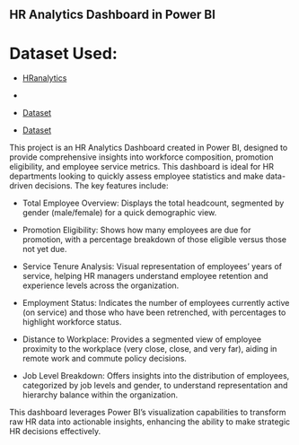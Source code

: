 ## HR Analytics Dashboard in Power BI

# Dataset Used:
- <a href="https://github.com/Shanvisatti/HR-Analytics-Dashboard-in-Power-BI/blob/main/Clustered%20HR%20Data/HR%20employee%20data.csv">HRanalytics</a>

- <a href="https://github.com/Shanvisatti/HR-Analytics-Dashboard-in-Power-BI/blob/main/Clustered%20HR%20Data/HR%20employee%20data.csv"></a>

- <a href="https://github.com/Shanvisatti/HR-Analytics-Dashboard-in-Power-BI/blob/main/Clustered%20HR%20Data/HR%20employee%20data.csv">Dataset</a>

- <a href="https://github.com/Shanvisatti/HR-Analytics-Dashboard-in-Power-BI/blob/main/Clustered%20HR%20Data/HR%20employee%20data.csv">Dataset</a>

This project is an HR Analytics Dashboard created in Power BI, designed to provide comprehensive insights into workforce composition, promotion eligibility, and employee service metrics. This dashboard is ideal for HR departments looking to quickly assess employee statistics and make data-driven decisions. The key features include:

- Total Employee Overview: Displays the total headcount, segmented by gender (male/female) for a quick demographic view.

- Promotion Eligibility: Shows how many employees are due for promotion, with a percentage breakdown of those eligible versus those not yet due.

- Service Tenure Analysis: Visual representation of employees’ years of service, helping HR managers understand employee retention and experience levels across the organization.

- Employment Status: Indicates the number of employees currently active (on service) and those who have been retrenched, with percentages to highlight workforce status.

- Distance to Workplace: Provides a segmented view of employee proximity to the workplace (very close, close, and very far), aiding in remote work and commute policy decisions.

- Job Level Breakdown: Offers insights into the distribution of employees, categorized by job levels and gender, to understand representation and hierarchy balance within the 
  organization.

This dashboard leverages Power BI’s visualization capabilities to transform raw HR data into actionable insights, enhancing the ability to make strategic HR decisions effectively.
